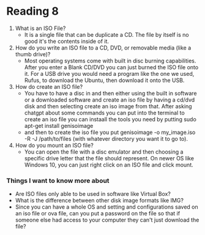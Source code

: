 # Reading 8

1. What is an ISO File?
   - It is a single file that can be duplicate a CD. The file by itself is no good it's the contents inside of it.
2. How do you write an ISO file to a CD, DVD, or removable media (like a thumb drive)?
   - Most operating systems come with built in disc burning capabilities. After you enter a Blank CD/DVD you can just burned the ISO file onto it. For a USB drive you would need a program like the one we used, Rufus, to download the Ubuntu, then download it onto the USB.
3. How do create an ISO file?
   - You have to have a disc in and then either using the built in software or a downloaded software and create an iso file by having a cd/dvd disk and then selecting create an iso image from that. After asking chatgpt about some commands you can put into the terminal to create an iso file you can instaall the tools you need by putting
         sudo apt-get install genisoimage
   - and then to create the iso file you put
         genisoimage -o my_image.iso -R -J /path/to/files (with whatever directory you want it to go to).
4. How do you mount an ISO file?
    - You can open the file with a disc emulator and then choosing a specific drive letter that the file should represent. On newer OS like Windows 10, you can just right click on an ISO file and click mount.

### Things I want to know more about
  - Are ISO files only able to be used in software like Virtual Box?
  - What is the difference between other disk image formats like IMG?
  - Since you can have a whole OS and setting and configurations saved on an iso file or ova file, can you put a password on the file so that if someone else had access to your computer they can't just download the file? 
